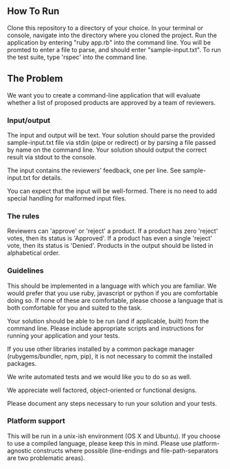 ## How To Run 

Clone this repository to a directory of your choice. In your terminal or console, navigate into the directory where you cloned the project. Run the application by entering "ruby app.rb" into the command line. You will be promted to enter a file to parse, and should enter "sample-input.txt". To run the test suite, type 'rspec' into the command line. 

## The Problem

We want you to create a command-line application that will evaluate whether a
list of proposed products are approved by a team of reviewers.

### Input/output

The input and output will be text. Your solution should parse the provided
sample-input.txt file via stdin (pipe or redirect) or by parsing a file passed
by name on the command line. Your solution should output the correct result via
stdout to the console.

The input contains the reviewers' feedback, one per line. See sample-input.txt
for details.

You can expect that the input will be well-formed. There is no need to add
special handling for malformed input files.

### The rules

Reviewers can 'approve' or 'reject' a product. If a product has zero 'reject'
votes, then its status is 'Approved'. If a product has even a single 'reject'
vote, then its status is 'Denied'. Products in the output should be listed in
alphabetical order.

### Guidelines

This should be implemented in a language with which you are familiar. We would
prefer that you use ruby, javascript or python if you are comfortable doing so.
If none of these are comfortable, please choose a language that is both
comfortable for you and suited to the task.

Your solution should be able to be run (and if applicable, built) from the
command line. Please include appropriate scripts and instructions for
running your application and your tests.

If you use other libraries installed by a common package manager
(rubygems/bundler, npm, pip), it is not necessary to commit the installed
packages.

We write automated tests and we would like you to do so as well.

We appreciate well factored, object-oriented or functional designs.

Please document any steps necessary to run your solution and your tests.

### Platform support

This will be run in a unix-ish environment (OS X and Ubuntu). If you choose to
use a compiled language, please keep this in mind. Please use platform-agnostic
constructs where possible (line-endings and file-path-separators are two
problematic areas).
